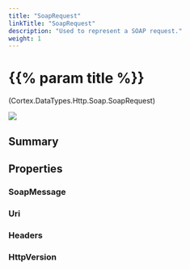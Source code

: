 ```yaml
---
title: "SoapRequest"
linkTitle: "SoapRequest"
description: "Used to represent a SOAP request."
weight: 1
---
```


# {{% param title %}}

<p class="namespace">(Cortex.DataTypes.Http.Soap.SoapRequest)</p>

<img src="/images/work-in-progress.jpg">

## Summary

## Properties

### SoapMessage

### Uri

### Headers

### HttpVersion
